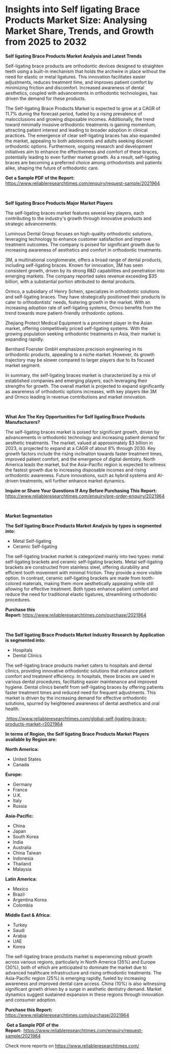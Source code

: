 <p><h1>Insights into Self ligating Brace Products Market Size: Analysing Market Share, Trends, and Growth from 2025 to 2032</h1></p><p><strong>Self ligating Brace Products Market Analysis and Latest Trends</strong></p>
<p><p>Self-ligating brace products are orthodontic devices designed to straighten teeth using a built-in mechanism that holds the archwire in place without the need for elastic or metal ligatures. This innovation facilitates easier adjustments, reduces treatment time, and improves patient comfort by minimizing friction and discomfort. Increased awareness of dental aesthetics, coupled with advancements in orthodontic technologies, has driven the demand for these products.</p><p>The Self-ligating Brace Products Market is expected to grow at a CAGR of 11.7% during the forecast period, fueled by a rising prevalence of malocclusions and growing disposable incomes. Additionally, the trend toward minimally invasive orthodontic treatments is gaining momentum, attracting patient interest and leading to broader adoption in clinical practices. The emergence of clear self-ligating braces has also expanded the market, appealing to both adolescents and adults seeking discreet orthodontic options. Furthermore, ongoing research and development initiatives aim to enhance the effectiveness and comfort of these braces, potentially leading to even further market growth. As a result, self-ligating braces are becoming a preferred choice among orthodontists and patients alike, shaping the future of orthodontic care.</p></p>
<p><strong>Get a Sample PDF of the Report:&nbsp;</strong> <a href="https://www.reliableresearchtimes.com/enquiry/request-sample/2021964?utm_campaign=3284&utm_medium=2&utm_source=Github&utm_content=ia&utm_term=29032025&utm_id=self-ligating-brace-products">https://www.reliableresearchtimes.com/enquiry/request-sample/2021964</a></p>
<p>&nbsp;</p>
<p><strong>Self ligating Brace Products Major Market Players</strong></p>
<p><p>The self-ligating braces market features several key players, each contributing to the industry's growth through innovative products and strategic advancements. </p><p>Luminous Dental Group focuses on high-quality orthodontic solutions, leveraging technology to enhance customer satisfaction and improve treatment outcomes. The company is poised for significant growth due to increasing awareness of aesthetics and comfort in orthodontic treatments.</p><p>3M, a multinational conglomerate, offers a broad range of dental products, including self-ligating braces. Known for innovation, 3M has seen consistent growth, driven by its strong R&D capabilities and penetration into emerging markets. The company reported sales revenue exceeding $35 billion, with a substantial portion attributed to dental products.</p><p>Ormco, a subsidiary of Henry Schein, specializes in orthodontic solutions and self-ligating braces. They have strategically positioned their products to cater to orthodontists' needs, fostering growth in the market. With an increasing adoption rate of self-ligating systems, Ormco benefits from the trend towards more patient-friendly orthodontic options.</p><p>Zhejiang Protect Medical Equipment is a prominent player in the Asian market, offering competitively priced self-ligating systems. With the growing population seeking orthodontic treatments in Asia, their market is expanding rapidly.</p><p>Bernhard Foerster GmbH emphasizes precision engineering in its orthodontic products, appealing to a niche market. However, its growth trajectory may be slower compared to larger players due to its focused market segment.</p><p>In summary, the self-ligating braces market is characterized by a mix of established companies and emerging players, each leveraging their strengths for growth. The overall market is projected to expand significantly as awareness of orthodontic options increases, with key players like 3M and Ormco leading in revenue contributions and market innovation.</p></p>
<p>&nbsp;</p>
<p><strong>What Are The Key Opportunities For Self ligating Brace Products Manufacturers?</strong></p>
<p><p>The self-ligating braces market is poised for significant growth, driven by advancements in orthodontic technology and increasing patient demand for aesthetic treatments. The market, valued at approximately $3 billion in 2023, is projected to expand at a CAGR of about 8% through 2030. Key growth factors include the rising inclination towards faster treatment times, improved patient comfort, and the emergence of digital dentistry. North America leads the market, but the Asia-Pacific region is expected to witness the fastest growth due to increasing disposable incomes and rising orthodontic awareness. Future innovations, such as hybrid systems and AI-driven treatments, will further enhance market dynamics.</p></p>
<p><strong>Inquire or Share Your Questions If Any Before Purchasing This Report:</strong> <a href="https://www.reliableresearchtimes.com/enquiry/pre-order-enquiry/2021964?utm_campaign=3284&utm_medium=2&utm_source=Github&utm_content=ia&utm_term=29032025&utm_id=self-ligating-brace-products">https://www.reliableresearchtimes.com/enquiry/pre-order-enquiry/2021964</a></p>
<p>&nbsp;</p>
<p><strong>Market Segmentation</strong></p>
<p><strong>The Self ligating Brace Products Market Analysis by types is segmented into:</strong></p>
<p><ul><li>Metal Self-ligating</li><li>Ceramic Self-ligating</li></ul></p>
<p><p>The self-ligating bracket market is categorized mainly into two types: metal self-ligating brackets and ceramic self-ligating brackets. Metal self-ligating brackets are constructed from stainless steel, offering durability and efficient tooth movement with minimal friction. They provide a more visible option. In contrast, ceramic self-ligating brackets are made from tooth-colored materials, making them more aesthetically appealing while still allowing for effective treatment. Both types enhance patient comfort and reduce the need for traditional elastic ligatures, streamlining orthodontic procedures.</p></p>
<p><strong>Purchase this Report:&nbsp;</strong><a href="https://www.reliableresearchtimes.com/purchase/2021964?utm_campaign=3284&utm_medium=2&utm_source=Github&utm_content=ia&utm_term=29032025&utm_id=self-ligating-brace-products">https://www.reliableresearchtimes.com/purchase/2021964</a></p>
<p>&nbsp;</p>
<p><strong>The Self ligating Brace Products Market Industry Research by Application is segmented into:</strong></p>
<p><ul><li>Hospitals</li><li>Dental Clinics</li></ul></p>
<p><p>The self-ligating brace products market caters to hospitals and dental clinics, providing innovative orthodontic solutions that enhance patient comfort and treatment efficiency. In hospitals, these braces are used in various dental procedures, facilitating easier maintenance and improved hygiene. Dental clinics benefit from self-ligating braces by offering patients faster treatment times and reduced need for frequent adjustments. This market is driven by the increasing demand for effective orthodontic solutions, spurred by heightened awareness of dental aesthetics and oral health.</p></p>
<p><a href="https://www.reliableresearchtimes.com/global-self-ligating-brace-products-market-r2021964?utm_campaign=3284&utm_medium=2&utm_source=Github&utm_content=ia&utm_term=29032025&utm_id=self-ligating-brace-products">&nbsp;https://www.reliableresearchtimes.com/global-self-ligating-brace-products-market-r2021964</a></p>
<p><strong>In terms of Region, the Self ligating Brace Products Market Players available by Region are:</strong></p>
<p>
    <p> <strong> North America: </strong>
        <ul>
            <li>United States</li>
            <li>Canada</li>
        </ul>
        </p> 
    <p> <strong> Europe: </strong>
        <ul>
            <li>Germany</li>
            <li>France</li>
            <li>U.K.</li>
            <li>Italy</li>
            <li>Russia</li>
        </ul>
        </p> 
    <p> <strong> Asia-Pacific: </strong>
        <ul>
            <li>China</li>
            <li>Japan</li>
            <li>South Korea</li>
            <li>India</li>
            <li>Australia</li>
            <li>China Taiwan</li>
            <li>Indonesia</li>
            <li>Thailand</li>
            <li>Malaysia</li>
        </ul>
        </p> 
    <p> <strong> Latin America: </strong>
        <ul>
            <li>Mexico</li>
            <li>Brazil</li>
            <li>Argentina Korea</li>
            <li>Colombia</li>
        </ul>
        </p> 
    <p> <strong> Middle East & Africa: </strong>
        <ul>
            <li>Turkey</li>
            <li>Saudi</li>
            <li>Arabia</li>
            <li>UAE</li>
            <li>Korea</li>
        </ul>
    </p>
    </p>
<p><p>The self-ligating brace products market is experiencing robust growth across various regions, particularly in North America (35%) and Europe (30%), both of which are anticipated to dominate the market due to advanced healthcare infrastructure and rising orthodontic treatments. The Asia-Pacific region (25%) is emerging rapidly, fueled by increasing awareness and improved dental care access. China (10%) is also witnessing significant growth driven by a surge in aesthetic dentistry demand. Market dynamics suggest sustained expansion in these regions through innovation and consumer adoption.</p></p>
<p><strong>Purchase this Report: </strong><a href="https://www.reliableresearchtimes.com/purchase/2021964?utm_campaign=3284&utm_medium=2&utm_source=Github&utm_content=ia&utm_term=29032025&utm_id=self-ligating-brace-products">https://www.reliableresearchtimes.com/purchase/2021964</a></p>
<p>&nbsp;<strong>Get a Sample PDF of the Report:&nbsp;&nbsp;</strong><a href="https://www.reliableresearchtimes.com/enquiry/request-sample/2021964?utm_campaign=3284&utm_medium=2&utm_source=Github&utm_content=ia&utm_term=29032025&utm_id=self-ligating-brace-products">https://www.reliableresearchtimes.com/enquiry/request-sample/2021964</a></p>
<p><strong></strong></p>
<p>Check more reports on <a href="https://www.reliableresearchtimes.com/?utm_campaign=3284&utm_medium=2&utm_source=Github&utm_content=ia&utm_term=29032025&utm_id=self-ligating-brace-products">https://www.reliableresearchtimes.com/</a></p>